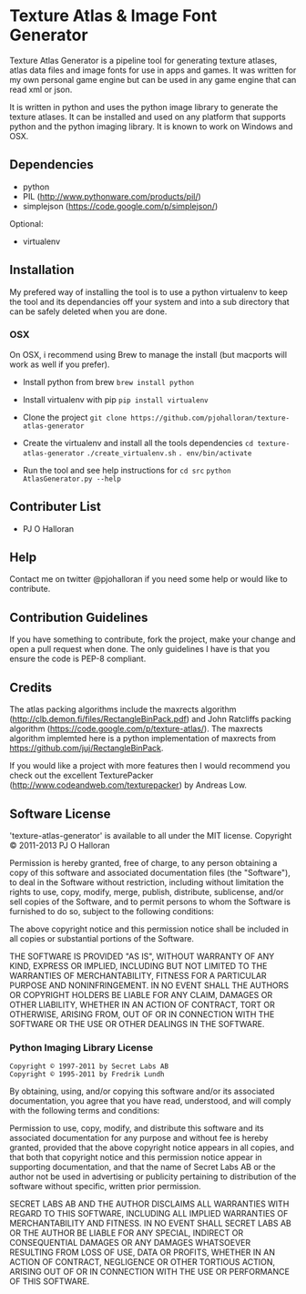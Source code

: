# Texture Atlas & Image Font Generator #

Texture Atlas Generator is a pipeline tool for generating texture atlases, atlas data files and image fonts for use in apps and games.  It was written for my own personal game engine but can be used in any game engine that can read xml or json.

It is written in python and uses the python image library to generate the texture atlases.  It can be installed and used on any platform that supports python and the python imaging library.  It is known to work on Windows and OSX.


##  Dependencies ##
* python
* PIL (http://www.pythonware.com/products/pil/)
* simplejson (https://code.google.com/p/simplejson/)

Optional:
* virtualenv


## Installation ##

My prefered way of installing the tool is to use a python virtualenv to keep the tool and its dependancies off your system and into a sub directory that can be safely deleted when you are done.

### OSX ###

On OSX, i recommend using Brew to manage the install (but macports will work as well if you prefer).

* Install python from brew
`brew install python`

* Install virtualenv with pip
`pip install virtualenv`

* Clone the project
`git clone https://github.com/pjohalloran/texture-atlas-generator`

* Create the virtualenv and install all the tools dependencies
`cd texture-atlas-generator`
`./create_virtualenv.sh`
`. env/bin/activate`

* Run the tool and see help instructions for 
`cd src`
`python AtlasGenerator.py --help`


## Contributer List ##
* PJ O Halloran


## Help ##
Contact me on twitter @pjohalloran if you need some help or would like to contribute.


## Contribution Guidelines ##
If you have something to contribute, fork the project, make your change and open a pull request when done.
The only guidelines I have is that you ensure the code is PEP-8 compliant.


## Credits  ##

The atlas packing algorithms include the maxrects algorithm (http://clb.demon.fi/files/RectangleBinPack.pdf) and John Ratcliffs packing algorithm (https://code.google.com/p/texture-atlas/).
The maxrects algorithm implemted here is a python implementation of maxrects from https://github.com/juj/RectangleBinPack.

If you would like a project with more features then I would recommend you check out the excellent TexturePacker (http://www.codeandweb.com/texturepacker) by Andreas Low.

## Software License ##

'texture-atlas-generator' is available to all under the MIT license.
Copyright © 2011-2013 PJ O Halloran

Permission is hereby granted, free of charge, to any person obtaining a copy of this software and associated documentation files (the "Software"), to deal in the Software without restriction, including without limitation the rights to use, copy, modify, merge, publish, distribute, sublicense, and/or sell copies of the Software, and to permit persons to whom the Software is furnished to do so, subject to the following conditions:

The above copyright notice and this permission notice shall be included in all copies or substantial portions of the Software.

THE SOFTWARE IS PROVIDED "AS IS", WITHOUT WARRANTY OF ANY KIND, EXPRESS OR IMPLIED, INCLUDING BUT NOT LIMITED TO THE WARRANTIES OF MERCHANTABILITY, FITNESS FOR A PARTICULAR PURPOSE AND NONINFRINGEMENT. IN NO EVENT SHALL THE AUTHORS OR COPYRIGHT HOLDERS BE LIABLE FOR ANY CLAIM, DAMAGES OR OTHER LIABILITY, WHETHER IN AN ACTION OF CONTRACT, TORT OR OTHERWISE, ARISING FROM, OUT OF OR IN CONNECTION WITH THE SOFTWARE OR THE USE OR OTHER DEALINGS IN THE SOFTWARE.


### Python Imaging Library License ###
    Copyright © 1997-2011 by Secret Labs AB
    Copyright © 1995-2011 by Fredrik Lundh

By obtaining, using, and/or copying this software and/or its associated documentation, you agree that you have read, understood, and will comply with the following terms and conditions:

Permission to use, copy, modify, and distribute this software and its associated documentation for any purpose and without fee is hereby granted, provided that the above copyright notice appears in all copies, and that both that copyright notice and this permission notice appear in supporting documentation, and that the name of Secret Labs AB or the author not be used in advertising or publicity pertaining to distribution of the software without specific, written prior permission.

SECRET LABS AB AND THE AUTHOR DISCLAIMS ALL WARRANTIES WITH REGARD TO THIS SOFTWARE, INCLUDING ALL IMPLIED WARRANTIES OF MERCHANTABILITY AND FITNESS. IN NO EVENT SHALL SECRET LABS AB OR THE AUTHOR BE LIABLE FOR ANY SPECIAL, INDIRECT OR CONSEQUENTIAL DAMAGES OR ANY DAMAGES WHATSOEVER RESULTING FROM LOSS OF USE, DATA OR PROFITS, WHETHER IN AN ACTION OF CONTRACT, NEGLIGENCE OR OTHER TORTIOUS ACTION, ARISING OUT OF OR IN CONNECTION WITH THE USE OR PERFORMANCE OF THIS SOFTWARE.
